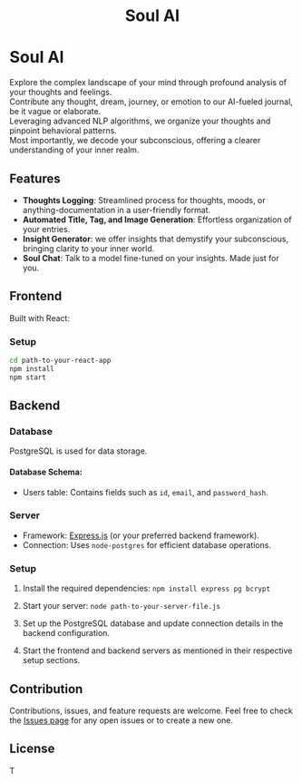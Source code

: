 <h1 align="center">
  Soul AI 
</h1>

<!-- <p align="center"> -->
<!--   <img src="./frontend/public/dreams2.png" alt="Dreams AI Logo" width="300"> -->
<!-- </p> -->
<!---->

# Soul AI 
Explore the complex landscape of your mind through profound analysis of your thoughts and feelings. <br /> 
Contribute any thought, dream, journey, or emotion to our AI-fueled journal, be it vague or elaborate. <br /> 
Leveraging advanced NLP algorithms, we organize your thoughts and pinpoint behavioral patterns. <br /> 
Most importantly, we decode your subconscious, offering a clearer understanding of your inner realm. <br />

## Features
- **Thoughts Logging**: Streamlined process for thoughts, moods, or anything-documentation in a user-friendly format.
- **Automated Title, Tag, and Image Generation**: Effortless organization of your entries.
- **Insight Generator**: we offer insights that demystify your subconscious, bringing clarity to your inner world.
- **Soul Chat**: Talk to a model fine-tuned on your insights. Made just for you.  


## Frontend 

Built with React:

### Setup

```bash
cd path-to-your-react-app
npm install
npm start
```

## Backend 

### Database
PostgreSQL is used for data storage.

#### Database Schema:
- Users table: Contains fields such as `id`, `email`, and `password_hash`.

### Server
- Framework: [Express.js](https://expressjs.com/) (or your preferred backend framework).
- Connection: Uses `node-postgres` for efficient database operations.

### Setup

1. Install the required dependencies:
    `npm install express pg bcrypt`

2. Start your server:
    `node path-to-your-server-file.js`

3. Set up the PostgreSQL database and update connection details in the backend configuration.

4. Start the frontend and backend servers as mentioned in their respective setup sections.

## Contribution

Contributions, issues, and feature requests are welcome. Feel free to check the [Issues page](#) for any open issues or to create a new one.

## License

T
